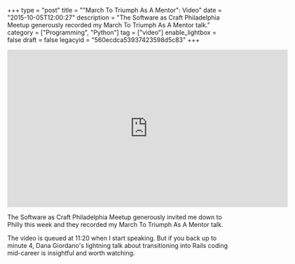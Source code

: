 +++
type = "post"
title = "\"March To Triumph As A Mentor\": Video"
date = "2015-10-05T12:00:27"
description = "The Software as Craft Philadelphia Meetup generously recorded my March To Triumph As A Mentor talk."
category = ["Programming", "Python"]
tag = ["video"]
enable_lightbox = false
draft = false
legacyid = "560ecdca53937423598d5c83"
+++

<iframe width="640" height="360" src="https://www.youtube.com/embed/Al6om1cFjTA?rel=0" frameborder="0" allowfullscreen></iframe>

<p>The Software as Craft Philadelphia Meetup generously invited me down to Philly this week and they recorded my March To Triumph As A Mentor talk.</p>
<p>The video is queued at 11:20 when I start speaking. But if you back up to minute 4, Dana Giordano's lightning talk about transitioning into Rails coding mid-career is insightful and worth watching.</p>

